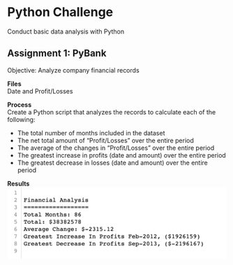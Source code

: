 # Python Challenge
Conduct basic data analysis with Python

## Assignment 1: PyBank
Objective: Analyze company financial records

<b> Files </b> <br />
Date and Profit/Losses 

<b> Process </b> <br />
Create a Python script that analyzes the records to calculate each of the following:
- The total number of months included in the dataset
- The net total amount of “Profit/Losses” over the entire period
- The average of the changes in “Profit/Losses” over the entire period
- The greatest increase in profits (date and amount) over the entire period
- The greatest decrease in losses (date and amount) over the entire period

<b> Results </b>  <br />
![](results/budget.png)

